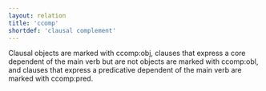 ```yaml
---
layout: relation
title: 'ccomp'
shortdef: 'clausal complement'
---
```


Clausal objects are marked with ccomp:obj, clauses that express a core dependent of the main verb but are not objects are marked with ccomp:obl, and clauses that express a predicative dependent of the main verb are marked with ccomp:pred.
<!-- Interlanguage links updated Út zář 29 20:31:46 CEST 2020 -->
